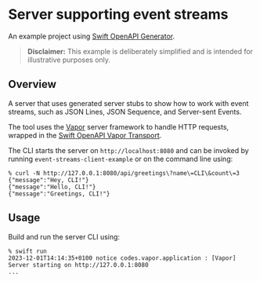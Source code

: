 # Server supporting event streams

An example project using [Swift OpenAPI Generator](https://github.com/apple/swift-openapi-generator).

> **Disclaimer:** This example is deliberately simplified and is intended for illustrative purposes only.

## Overview

A server that uses generated server stubs to show how to work with event streams, such as JSON Lines, JSON Sequence, and Server-sent Events.

The tool uses the [Vapor](https://github.com/vapor/vapor) server framework to handle HTTP requests, wrapped in the [Swift OpenAPI Vapor Transport](https://github.com/vapor/swift-openapi-vapor).

The CLI starts the server on `http://localhost:8080` and can be invoked by running `event-streams-client-example` or on the command line using:

```console
% curl -N http://127.0.0.1:8080/api/greetings\?name\=CLI\&count\=3
{"message":"Hey, CLI!"}
{"message":"Hello, CLI!"}
{"message":"Greetings, CLI!"}
```

## Usage

Build and run the server CLI using:

```console
% swift run
2023-12-01T14:14:35+0100 notice codes.vapor.application : [Vapor] Server starting on http://127.0.0.1:8080
...
```
